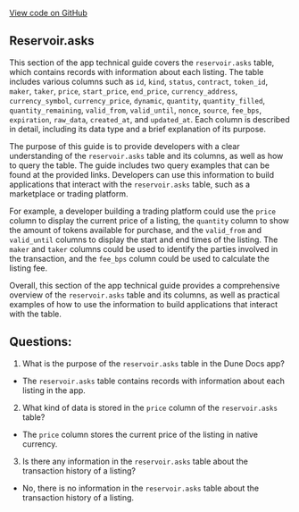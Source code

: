 [View code on GitHub](https://dune.com/docs/data-tables/community/reservoir/asks.md)

## Reservoir.asks

This section of the app technical guide covers the `reservoir.asks` table, which contains records with information about each listing. The table includes various columns such as `id`, `kind`, `status`, `contract`, `token_id`, `maker`, `taker`, `price`, `start_price`, `end_price`, `currency_address`, `currency_symbol`, `currency_price`, `dynamic`, `quantity`, `quantity_filled`, `quantity_remaining`, `valid_from`, `valid_until`, `nonce`, `source`, `fee_bps`, `expiration`, `raw_data`, `created_at`, and `updated_at`. Each column is described in detail, including its data type and a brief explanation of its purpose.

The purpose of this guide is to provide developers with a clear understanding of the `reservoir.asks` table and its columns, as well as how to query the table. The guide includes two query examples that can be found at the provided links. Developers can use this information to build applications that interact with the `reservoir.asks` table, such as a marketplace or trading platform.

For example, a developer building a trading platform could use the `price` column to display the current price of a listing, the `quantity` column to show the amount of tokens available for purchase, and the `valid_from` and `valid_until` columns to display the start and end times of the listing. The `maker` and `taker` columns could be used to identify the parties involved in the transaction, and the `fee_bps` column could be used to calculate the listing fee.

Overall, this section of the app technical guide provides a comprehensive overview of the `reservoir.asks` table and its columns, as well as practical examples of how to use the information to build applications that interact with the table.
## Questions: 
 1. What is the purpose of the `reservoir.asks` table in the Dune Docs app?
- The `reservoir.asks` table contains records with information about each listing in the app.

2. What kind of data is stored in the `price` column of the `reservoir.asks` table?
- The `price` column stores the current price of the listing in native currency.

3. Is there any information in the `reservoir.asks` table about the transaction history of a listing?
- No, there is no information in the `reservoir.asks` table about the transaction history of a listing.